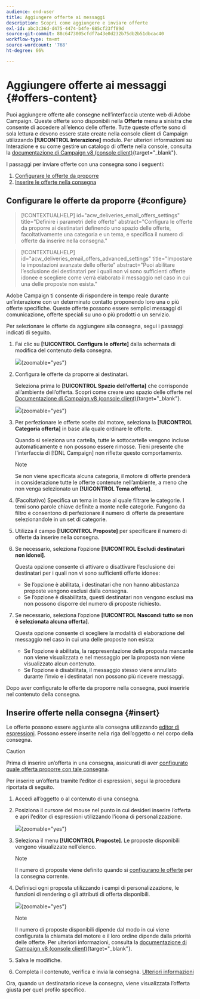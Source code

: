 ```yaml
---
audience: end-user
title: Aggiungere offerte ai messaggi
description: Scopri come aggiungere e inviare offerte
exl-id: abc3c36d-d475-4474-b4fe-685cf23ff89d
source-git-commit: 88c6473005cfdf7a43e0d232b75db2b51dbcac40
workflow-type: tm+mt
source-wordcount: '768'
ht-degree: 66%

---
```



# Aggiungere offerte ai messaggi {#offers-content}

Puoi aggiungere offerte alle consegne nell’interfaccia utente web di Adobe Campaign. Queste offerte sono disponibili nella **Offerte** menu a sinistra che consente di accedere all’elenco delle offerte. Tutte queste offerte sono di sola lettura e devono essere state create nella console client di Campaign utilizzando **[!UICONTROL Interazione]** modulo. Per ulteriori informazioni su Interazione e su come gestire un catalogo di offerte nella console, consulta la [documentazione di Campaign v8 (console client)](https://experienceleague.adobe.com/docs/campaign/campaign-v8/offers/interaction.html?lang=it){target="_blank"}.


I passaggi per inviare offerte con una consegna sono i seguenti:

1. [Configurare le offerte da proporre](#configure)
1. [Inserire le offerte nella consegna](#insert)

## Configurare le offerte da proporre {#configure}

>[!CONTEXTUALHELP]
>id="acw_deliveries_email_offers_settings"
>title="Definire i parametri delle offerte"
>abstract="Configura le offerte da proporre ai destinatari definendo uno spazio delle offerte, facoltativamente una categoria e un tema, e specifica il numero di offerte da inserire nella consegna."

>[!CONTEXTUALHELP]
>id="acw_deliveries_email_offers_advanced_settings"
>title="Impostare le impostazioni avanzate delle offerte"
>abstract="Puoi abilitare l’esclusione dei destinatari per i quali non vi sono sufficienti offerte idonee e scegliere come verrà elaborato il messaggio nel caso in cui una delle proposte non esista."

Adobe Campaign ti consente di rispondere in tempo reale durante un’interazione con un determinato contatto proponendo loro una o più offerte specifiche. Queste offerte possono essere semplici messaggi di comunicazione, offerte speciali su uno o più prodotti o un servizio.

Per selezionare le offerte da aggiungere alla consegna, segui i passaggi indicati di seguito.

1. Fai clic su **[!UICONTROL Configura le offerte]** dalla schermata di modifica del contenuto della consegna.

   ![](assets/offer-setup.png){zoomable=&quot;yes&quot;}

1. Configura le offerte da proporre ai destinatari.

   Seleziona prima lo **[!UICONTROL Spazio dell’offerta]** che corrisponde all’ambiente dell’offerta. Scopri come creare uno spazio delle offerte nel [Documentazione di Campaign v8 (console client)](https://experienceleague.adobe.com/docs/campaign/campaign-v8/offers/interaction-settings/interaction-offer-spaces.html?lang=it){target="_blank"}.

   ![](assets/offer-create-content.png){zoomable=&quot;yes&quot;}

1. Per perfezionare le offerte scelte dal motore, seleziona la **[!UICONTROL Categoria offerta]** in base alla quale ordinare le offerte.

   Quando si seleziona una cartella, tutte le sottocartelle vengono incluse automaticamente e non possono essere rimosse. Tieni presente che l’interfaccia di [!DNL Campaign] non riflette questo comportamento.

   >[!NOTE]
   >
   >Se non viene specificata alcuna categoria, il motore di offerte prenderà in considerazione tutte le offerte contenute nell’ambiente, a meno che non venga selezionato un **[!UICONTROL Tema offerta]**.

1. (Facoltativo) Specifica un tema in base al quale filtrare le categorie. I temi sono parole chiave definite a monte nelle categorie. Fungono da filtro e consentono di perfezionare il numero di offerte da presentare selezionandole in un set di categorie.

1. Utilizza il campo **[!UICONTROL Proposte]** per specificare il numero di offerte da inserire nella consegna.

1. Se necessario, seleziona l’opzione **[!UICONTROL Escludi destinatari non idonei]**.

   Questa opzione consente di attivare o disattivare l’esclusione dei destinatari per i quali non vi sono sufficienti offerte idonee:

   * Se l’opzione è abilitata, i destinatari che non hanno abbastanza proposte vengono esclusi dalla consegna.
   * Se l’opzione è disabilitata, questi destinatari non vengono esclusi ma non possono disporre del numero di proposte richiesto.

1. Se necessario, seleziona l’opzione **[!UICONTROL Nascondi tutto se non è selezionata alcuna offerta]**.

   Questa opzione consente di scegliere la modalità di elaborazione del messaggio nel caso in cui una delle proposte non esista:

   * Se l’opzione è abilitata, la rappresentazione della proposta mancante non viene visualizzata e nel messaggio per la proposta non viene visualizzato alcun contenuto.
   * Se l’opzione è disabilitata, il messaggio stesso viene annullato durante l’invio e i destinatari non possono più ricevere messaggi.

Dopo aver configurato le offerte da proporre nella consegna, puoi inserirle nel contenuto della consegna.

## Inserire offerte nella consegna {#insert}

Le offerte possono essere aggiunte alla consegna utilizzando [editor di espressioni](../personalization/gs-personalization.md#access). Possono essere inserite nella riga dell’oggetto o nel corpo della consegna.

>[!CAUTION]
>
>Prima di inserire un’offerta in una consegna, assicurati di aver [configurato quale offerta proporre con tale consegna](#configure).

Per inserire un’offerta tramite l’editor di espressioni, segui la procedura riportata di seguito.

1. Accedi all’oggetto o al contenuto di una consegna.

1. Posiziona il cursore del mouse nel punto in cui desideri inserire l’offerta e apri l’editor di espressioni utilizzando l’icona di personalizzazione.

   ![](assets/offer-insert-perso-icon.png){zoomable=&quot;yes&quot;}

1. Seleziona il menu **[!UICONTROL Proposte]**. Le proposte disponibili vengono visualizzate nell’elenco.

   >[!NOTE]
   >
   >Il numero di proposte viene definito quando si [configurano le offerte](#configure) per la consegna corrente.

1. Definisci ogni proposta utilizzando i campi di personalizzazione, le funzioni di rendering o gli attributi di offerta disponibili.

   ![](assets/offer-inserted.png){zoomable=&quot;yes&quot;}

   >[!NOTE]
   >
   >Il numero di proposte disponibili dipende dal modo in cui viene configurata la chiamata del motore e il loro ordine dipende dalla priorità delle offerte. Per ulteriori informazioni, consulta la [documentazione di Campaign v8 (console client)](https://experienceleague.adobe.com/docs/campaign/campaign-v8/offers/interaction-best-practices.html?lang=it){target="_blank"}.

1. Salva le modifiche.

1. Completa il contenuto, verifica e invia la consegna. [Ulteriori informazioni](gs-messages.md)

Ora, quando un destinatario riceve la consegna, viene visualizzata l’offerta giusta per quel profilo specifico.
